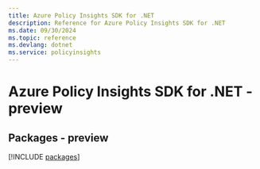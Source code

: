 ```yaml
---
title: Azure Policy Insights SDK for .NET
description: Reference for Azure Policy Insights SDK for .NET
ms.date: 09/30/2024
ms.topic: reference
ms.devlang: dotnet
ms.service: policyinsights
---
```

# Azure Policy Insights SDK for .NET - preview
## Packages - preview
[!INCLUDE [packages](policy-insights-index.md)]